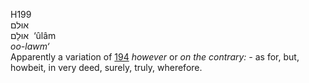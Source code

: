 <body>
  <p>H199<br>  אוּלם  <br> אוּלָם  ‎  ‘ûlâm  <br><i>oo-lawm‘ </i><br>Apparently a variation of <a href="h0194.htm">194</a>  <i>however</i> or <i>on</i> <i>the</i> <i>contrary: - </i>as for, but, howbeit, in very deed, surely, truly, wherefore.<br></p>
 </body>